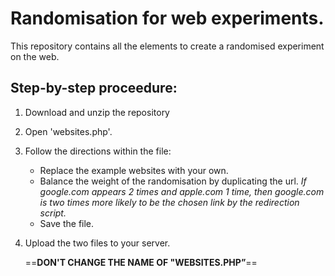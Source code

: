 # Randomisation for web experiments.
This repository contains all the elements to create a randomised experiment on the web.

## Step-by-step proceedure: 
1. Download and unzip the repository
2. Open 'websites.php'.
3. Follow the directions within the file:
	* Replace the example websites with your own.
	* Balance the weight of the randomisation by duplicating the url. *If google.com appears 2 times and apple.com 1 time, then google.com is two times more likely to be the chosen link by the redirection script.*
	* Save the file.

4. Upload the two files to your server.

	==**DON'T CHANGE THE NAME OF "WEBSITES.PHP”**==